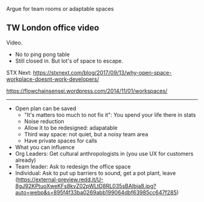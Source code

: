 Argue for team rooms or adaptable spaces


## TW London office video

Video.

 * No to ping pong table
 * Still closed in. But lot's of space to escape.


STX Next: https://stxnext.com/blog/2017/09/13/why-open-space-workplace-doesnt-work-developers/ 

https://flowchainsensei.wordpress.com/2014/11/01/workspaces/

---

* Open plan can be saved
  * "It's matters too much to not fix it": You spend your life there in stats
  * Noise reduction
  * Allow it to be redesigned: adapatable
  * Third way space: not quiet, but a noisy team area
  * Have private spaces for calls
* What you can influence
 * Org Leaders: Get cultural anthropologists in (you use UX for customers already)
 * Team leader: Ask to redesign the office space
 * Individual: Ask to put up barriers to sound, get a pot plant, leave (https://external-preview.redd.it/U-8gJ92KPtuoXweKFs8kvZ02pWLtD8RL035sBAlbja8.jpg?auto=webp&s=895f4f33ba0269abb199064dbf63985cc647f285)

